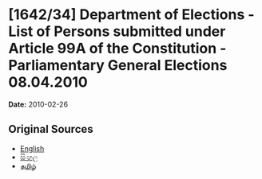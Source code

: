 # [1642/34] Department of Elections - List of Persons submitted under Article 99A of the Constitution - Parliamentary General Elections 08.04.2010

**Date:** 2010-02-26

## Original Sources

- [English](https://documents.gov.lk/view/extra-gazettes/2010/2/1642-34_E.pdf)
- [සිංහල](https://documents.gov.lk/view/extra-gazettes/2010/2/1642-34_S.pdf)
- [தமிழ்](https://documents.gov.lk/view/extra-gazettes/2010/2/1642-34_T.pdf)
